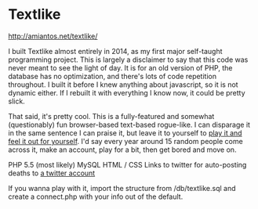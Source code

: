 # Textlike
http://amiantos.net/textlike/

I built Textlike almost entirely in 2014, as my first major self-taught programming project. This is largely a disclaimer to say that this code was never meant to see the light of day. It is for an old version of PHP, the database has no optimization, and there's lots of code repetition throughout. I built it before I knew anything about javascript, so it is not dynamic either. If I rebuilt it with everything I know now, it could be pretty slick.

That said, it's pretty cool. This is a fully-featured and somewhat (questionably) fun browser-based text-based rogue-like. I can disparage it in the same sentence I can praise it, but leave it to yourself to [play it and feel it out for yourself](http://amiantos.net/textlike/). I'd say every year around 15 random people come across it, make an account, play for a bit, then get bored and move on.

PHP 5.5 (most likely)
MySQL
HTML / CSS
Links to twitter for auto-posting deaths to [a twitter account](https://twitter.com/textlike)

If you wanna play with it, import the structure from /db/textlike.sql and create a connect.php with your info out of the default.